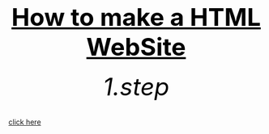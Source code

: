 <html>
<head>
	<title>f.s.</title>
</head>



<body>
        <center><h1><font size="120"><font color="black"><u>How to make a HTML WebSite</u></font></font></h1></center>
	<center><h6><font size="10"><font color="black">1.step</font></font></h6></center>
        <center><h6><font size="10"><font color="black"></font></font></h6></center>

<a href="https://bulbuwad.github.io/Bulbuwa.GitHub.io/">click here</a>
</body>
</html>
